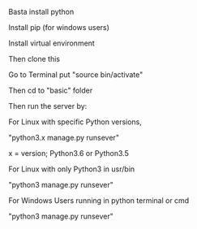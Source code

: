 Basta install python

Install pip (for windows users)

Install virtual environment

Then clone this

Go to Terminal put "source bin/activate"

Then cd to "basic" folder

Then run the server by:



For Linux with specific Python versions,

"python3.x manage.py runsever"

x = version; Python3.6 or Python3.5

 
For Linux with only Python3 in usr/bin

"python3 manage.py runsever"


For Windows Users running in python terminal or cmd 

"python3 manage.py runsever"
